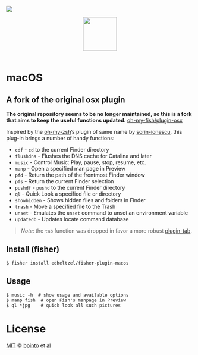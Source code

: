![][license-badge]

<div align="center">
  <a href="http://github.com/oh-my-fish/oh-my-fish">
  <img width=90px  src="https://cloud.githubusercontent.com/assets/8317250/8510172/f006f0a4-230f-11e5-98b6-5c2e3c87088f.png">
  </a>
</div>
<br>


# macOS

## A fork of the original osx plugin
**The original repository seems to be no longer maintained, so this is a fork that aims to keep the useful functions updated.**
[oh-my-fish/plugin-osx](https://github.com/oh-my-fish/plugin-osx)

Inspired by the [oh-my-zsh][original-plugin]’s plugin of same name by
[sorin-ionescu][original-author], this plug-in brings a number of handy
functions:

- `cdf` - `cd` to the current Finder directory
- `flushdns` - Flushes the DNS cache for Catalina and later
- `music` - Control Music: Play, pause, stop, resume, etc.
- `manp` - Open a specified man page in Preview
- `pfd` - Return the path of the frontmost Finder window
- `pfs` - Return the current Finder selection
- `pushdf` - `pushd` to the current Finder directory
- `ql` - Quick Look a specified file or directory
- `showhidden` - Shows hidden files and folders in Finder
- `trash` - Move a specified file to the Trash
- `unset` - Emulates the `unset` command to unset an environment variable
- `updatedb` - Updates locate command database

> *Note*: the `tab` function was dropped in favor a more robust [plugin-tab].


## Install (fisher)

```fish
$ fisher install edheltzel/fisher-plugin-macos
```


## Usage

```fish
$ music -h  # show usage and available options
$ manp fish  # open Fish's manpage in Preview
$ ql *jpg    # quick look all such pictures
```


# License

[MIT][mit] © [bpinto][author] et [al][contributors]


[original-plugin]: https://github.com/robbyrussell/oh-my-zsh/blob/master/plugins/osx/osx.plugin.zsh
[original-author]: https://github.com/sorin-ionescu
[plugin-tab]:      https://github.com/oh-my-fish/plugin-tab
[cykeb]:           https://github.com/cykeb
[scorphus]:        https://github.com/scorphus

[mit]:             http://opensource.org/licenses/MIT
[author]:          https://github.com/bpinto
[contributors]:    https://github.com/oh-my-fish/plugin-osx/graphs/contributors
[omf-link]:        https://www.github.com/oh-my-fish/oh-my-fish

[license-badge]:   https://img.shields.io/badge/license-MIT-007EC7.svg?style=flat-square
